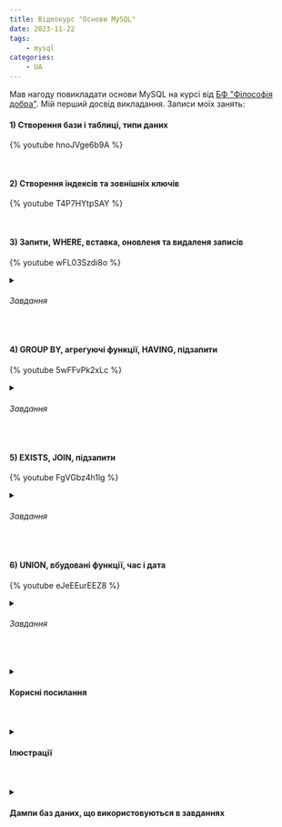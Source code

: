 ```yaml
---
title: Відеокурс "Основи MySQL"
date: 2023-11-22
tags:
    - mysql
categories:
    - UA
---
```


Мав нагоду повикладати основи MySQL <!-- more --> на курсі від [БФ "Філософія добра"](https://phk.com.ua). Мій перший досвід викладання. Записи моїх занять:

#### 1) Створення бази і таблиці, типи даних
{% youtube hnoJVge6b9A %}

<br/>

#### 2) Створення індексів та зовнішніх ключів
{% youtube T4P7HYtpSAY %}

<br/>

#### 3) Запити, WHERE, вставка, оновленя та видаленя записів
{% youtube wFL03Szdi8o %}

<details>
   <summary>

   ###### Завдання
   
   </summary>

   {% gist 6050e4a21639d6fa973db898c7b26b1d 1-select-distinct.txt %}
   {% gist 6050e4a21639d6fa973db898c7b26b1d 2-where.txt %}
   {% gist 6050e4a21639d6fa973db898c7b26b1d 3-update.txt %}
   {% gist 6050e4a21639d6fa973db898c7b26b1d 4-insert.txt %}
   {% gist 6050e4a21639d6fa973db898c7b26b1d 5-in-between-like-regexp.txt %}
   {% gist 6050e4a21639d6fa973db898c7b26b1d 6-order-by-limit.txt %}

</details>

<br/>

#### 4) GROUP BY, агрегуючі функції, HAVING, підзапити
{% youtube 5wFFvPk2xLc %}

<details>
   <summary>

   ###### Завдання

   </summary>

   {% gist 6050e4a21639d6fa973db898c7b26b1d 7-group-by-aggregations-having.txt %}
</details>

<br/>

#### 5) EXISTS, JOIN, підзапити
{% youtube FgVGbz4h1lg %}

<details>
   <summary>

   ###### Завдання

   </summary>

   {% gist 6050e4a21639d6fa973db898c7b26b1d 8-subqueries.txt %}
   {% gist 6050e4a21639d6fa973db898c7b26b1d 9-join.txt %}
</details>

<br/>

#### 6) UNION, вбудовані функції, час і дата
{% youtube eJeEEurEEZ8 %}

<details>
   <summary>

   ###### Завдання

   </summary>

   {% gist 6050e4a21639d6fa973db898c7b26b1d 10-union.txt %}
   {% gist 6050e4a21639d6fa973db898c7b26b1d 11-functions.txt %}
</details>

<br/>
<br/>

<details>

   <summary>

   #### Корисні посилання

   </summary>

   <br/>

   - **Пісочниці**
   
   [http://sqlfiddle.com](http://sqlfiddle.com/) - проста пісочниця для тестування SQL запитів, спочатку в лівому вікні пишемо і запускаємо DDL запит (створення таблиць), потім в правому пишемо і виконуємо запити.
   
   [https://www.db-fiddle.com](https://www.db-fiddle.com/)  - більш складна пісочниця з можливістю групових сеансів.

   - **Матеріали**
   
   [http://moonexcel.com.ua/уроки-sql-для-початківців-безкоштовно-онлайн_ua](http://moonexcel.com.ua/%D1%83%D1%80%D0%BE%D0%BA%D0%B8-sql-%D0%B4%D0%BB%D1%8F-%D0%BF%D0%BE%D1%87%D0%B0%D1%82%D0%BA%D1%96%D0%B2%D1%86%D1%96%D0%B2-%D0%B1%D0%B5%D0%B7%D0%BA%D0%BE%D1%88%D1%82%D0%BE%D0%B2%D0%BD%D0%BE-%D0%BE%D0%BD%D0%BB%D0%B0%D0%B9%D0%BD_ua) - непогані уроки по SQL українською мовою (багато реклами).
   
   https://acode.com.ua/sql-lessons/ - чудові уроки по SQL українською мовою і без реклами.
   
   - **Задачки**
   
   [https://leetcode.com/problem-list/leetcode-curated-sql-70/?envType=featured-list](https://leetcode.com/problem-list/leetcode-curated-sql-70/?envType=featured-list&sorting=W3sic29ydE9yZGVyIjoiQVNDRU5ESU5HIiwib3JkZXJCeSI6IkRJRkZJQ1VMVFkifV0%3D&page=1) - список завдань по SQL, частково завдання платні, але є достатньо безкоштовних, різних рівнів складності.
</details>

<br/>
<br/>

<details>

   <summary>

   #### Ілюстрації

   </summary>

   <br/>

   - **Клієнт-серверна взаємодія**
   ![](/images/client-server.jpg)

   <br/>

   - **Етапи виконання SQL-запиту**
     ![](/images/sql_query_anatomy.jpg)
  
</details>

<br/>
<br/>

<details>
   <summary>

   #### Дампи баз даних, що використовуються в завданнях

   </summary>

   {% gist 6050e4a21639d6fa973db898c7b26b1d smartphones-db-dump.sql %}
   {% gist 6050e4a21639d6fa973db898c7b26b1d cities-db-dump.sql %}
   {% gist 6050e4a21639d6fa973db898c7b26b1d product-store-db-dump.sql %}
   {% gist 6050e4a21639d6fa973db898c7b26b1d orders-db-dump.sql %}
</details>

<br/>
<br/>